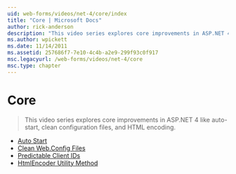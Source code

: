 ```yaml
---
uid: web-forms/videos/net-4/core/index
title: "Core | Microsoft Docs"
author: rick-anderson
description: "This video series explores core improvements in ASP.NET 4 like auto-start, clean configuration files, and HTML encoding."
ms.author: wpickett
ms.date: 11/14/2011
ms.assetid: 257686f7-7e10-4c4b-a2e9-299f93c0f917
msc.legacyurl: /web-forms/videos/net-4/core
msc.type: chapter
---
```

# Core

> This video series explores core improvements in ASP.NET 4 like auto-start, clean configuration files, and HTML encoding.

- [Auto Start](aspnet-4-quick-hit-auto-start.md)
- [Clean Web.Config Files](aspnet-4-quick-hit-clean-webconfig-files.md)
- [Predictable Client IDs](aspnet-4-quick-hit-predictable-client-ids.md)
- [HtmlEncoder Utility Method](aspnet-4-quick-hit-the-htmlencoder-utility-method.md)

